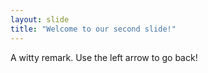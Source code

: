 ```yaml
---
layout: slide
title: "Welcome to our second slide!"
---
```

A witty remark.
Use the left arrow to go back!
